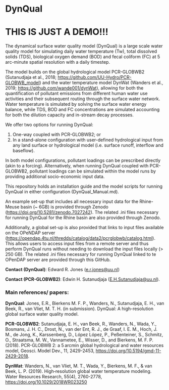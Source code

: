 # DynQual

# THIS IS JUST A DEMO!!!

The dynamical surface water quality model (DynQual) is a large scale water quality model for simulating daily water temperature (Tw), total dissolved solids (TDS), biological oxygen demand (BOD) and fecal coliform (FC) at 5 arc-minute spatial resolution with a daily timestep. 

The model builds on the global hydrological model PCR-GLOBWB2 (Sutanudjaja et al., 2018; https://github.com/UU-Hydro/PCR-GLOBWB_model) and the water temperature model DynWat (Wanders et al., 2019; https://github.com/wande001/dynWat), allowing for both the quantification of pollutant emissions from different human water use activities and their subsequent routing through the surface water network. Water temperature is simulated by solving the surface water energy balance, while TDS, BOD and FC concentrations are simulated accounting for both the dilution capacity and in-stream decay processes.

We offer two options for running DynQual:
1)	One-way coupled with PCR-GLOBWB2; or
2)	In a stand-alone configuration with user-defined hydrological input from any land surface or hydrological model (i.e. surface runoff, interflow and baseflow).

In both model configurations, pollutant loadings can be prescribed directly (akin to a forcing). Alternatively, when running DynQual coupled with PCR-GLOBWB2, pollutant loadings can be simulated within the model runs by providing additional socio-economic input data.

This repository holds an installation guide and the model scripts for running DynQual in either configuration (DynQual_Manual.md).

An example set-up that includes all necessary input data for the Rhine-Meuse basin (~ 6GB) is provided through Zenodo (https://doi.org/10.5281/zenodo.7027242). The related .ini files necessary for running DynQual for the Rhine basin are also provided through Zenodo. 

Additionally, a global set-up is also provided that links to input files available on the OPeNDAP server (https://opendap.4tu.nl/thredds/catalog/data2/pcrglobwb/catalog.html). This allows users to access input files from a remote server and thus perform DynQual runs without needing to download the input files locally (> 250 GB). The related .ini files necessary for running DynQual linked to te OPenDAP server are provided through this GitHub. 

**Contact (DynQual)**: Edward R. Jones (e.r.jones@uu.nl)

**Contact (PCR-GLOBWB2)**: Edwin H. Sutanudjaja (E.H.Sutanudjaja@uu.nl). 


### Main references/ papers:
**DynQual**: Jones, E.R., Bierkens M. F. P., Wanders, N., Sutanudjaja, E. H., van Beek, R., van Vliet, M. T. H. (in submission). DynQual: A high-resolution global surface water quality model.

**PCR-GLOBWB2**: Sutanudjaja, E. H., van Beek, R., Wanders, N., Wada, Y., Bosmans, J. H. C., Drost, N., van der Ent, R. J., de Graaf, I. E. M., Hoch, J. M., de Jong, K., Karssenberg, D., López López, P., Peßenteiner, S., Schmitz, O., Straatsma, M. W., Vannametee, E., Wisser, D., and Bierkens, M. F. P. (2018). PCR-GLOBWB 2: a 5 arcmin global hydrological and water resources model, Geosci. Model Dev., 11, 2429-2453, https://doi.org/10.5194/gmd-11-2429-2018.

**DynWat**: Wanders, N., van Vliet, M. T., Wada, Y., Bierkens, M. F., & van Beek, L. P. (2019). High‐resolution global water temperature modeling. Water Resources Research, 55(4), 2760-2778, https://doi.org/10.1029/2018WR023250
